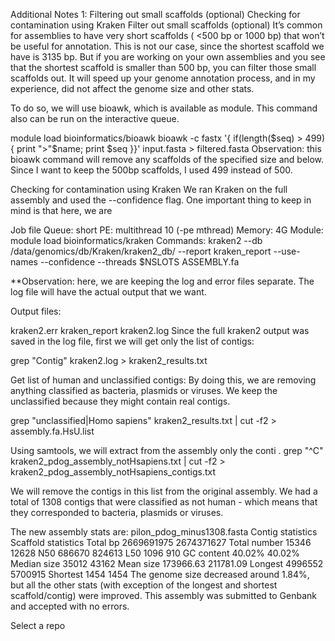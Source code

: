 Additional Notes 1:
Filtering out small scaffolds (optional)
Checking for contamination using Kraken
Filter out small scaffolds (optional)
It’s common for assemblies to have very short scaffolds ( <500 bp or 1000 bp) that won’t be useful for annotation. This is not our case, since the shortest scaffold we have is 3135 bp. But if you are working on your own assemblies and you see that the shortest scaffold is smaller than 500 bp, you can filter those small scaffolds out. It will speed up your genome annotation process, and in my experience, did not affect the genome size and other stats.

To do so, we will use bioawk, which is available as module. This command also can be run on the interactive queue.

module load bioinformatics/bioawk
bioawk -c fastx '{ if(length($seq) > 499) { print ">"$name; print $seq }}' input.fasta > filtered.fasta
Observation: this bioawk command will remove any scaffolds of the specified size and below. Since I want to keep the 500bp scaffolds, I used 499 instead of 500.

Checking for contamination using Kraken
We ran Kraken on the full assembly and used the --confidence flag. One important thing to keep in mind is that here, we are

Job file
Queue: short
PE: multithread 10 (-pe mthread)
Memory: 4G
Module: module load bioinformatics/kraken
Commands:
kraken2 --db /data/genomics/db/Kraken/kraken2_db/ --report kraken_report --use-names --confidence --threads $NSLOTS ASSEMBLY.fa

**Observation: here, we are keeping the log and error files separate. The log file will have the actual output that we want.

Output files:

kraken2.err
kraken_report
kraken2.log
Since the full kraken2 output was saved in the log file, first we will get only the list of contigs:

grep "Contig" kraken2.log > kraken2_results.txt

Get list of human and unclassified contigs:
By doing this, we are removing anything classified as bacteria, plasmids or viruses. We keep the unclassified because they might contain real contigs.

grep "unclassified\|Homo sapiens" kraken2_results.txt | cut -f2 > assembly.fa.HsU.list

Using samtools, we will extract from the assembly only the conti .
grep "^C" kraken2_pdog_assembly_notHsapiens.txt | cut -f2 > kraken2_pdog_assembly_notHsapiens_contigs.txt

We will remove the contigs in this list from the original assembly. We had a total of 1308 contigs that were classified as not human - which means that they corresponded to bacteria, plasmids or viruses.

The new assembly stats are:
pilon_pdog_minus1308.fasta	Contig statistics	Scaffold statistics
Total bp	2669691975	2674371627
Total number	15346	12628
N50	686670	824613
L50	1096	910
GC content	40.02%	40.02%
Median size	35012	43162
Mean size	173966.63	211781.09
Longest	4996552	5700915
Shortest	1454	1454
The genome size decreased around 1.84%, but all the other stats (with exception of the longest and shortest scaffold/contig) were improved. This assembly was submitted to Genbank and accepted with no errors.

Select a repo
